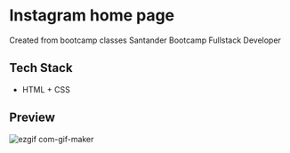 # Instagram home page
Created from bootcamp classes Santander Bootcamp Fullstack Developer


## Tech Stack
- HTML + CSS
## Preview

![ezgif com-gif-maker](https://user-images.githubusercontent.com/25533217/182448237-16c07aba-1509-4117-afca-ac8eaa2ac11b.gif)
